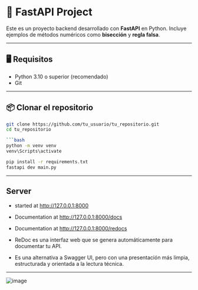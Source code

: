 # 🚀 FastAPI Project

Este es un proyecto backend desarrollado con **FastAPI** en Python. Incluye ejemplos de métodos numéricos como **bisección** y **regla falsa**.

---

## 🖥️ Requisitos

- Python 3.10 o superior (recomendado)
- Git

---

## 📦 Clonar el repositorio

```bash
git clone https://github.com/tu_usuario/tu_repositorio.git
cd tu_repositorio

```bash
python -m venv venv
venv\Scripts\activate

pip install -r requirements.txt
fastapi dev main.py
```

---

## Server 
- started at http://127.0.0.1:8000
- Documentation at http://127.0.0.1:8000/docs
- Documentation at http://127.0.0.1:8000/redocs

- ReDoc es una interfaz web que se genera automáticamente para documentar tu API. 
- Es una alternativa a Swagger UI, pero con una presentación más limpia, estructurada y orientada a la lectura técnica.

---
![image](https://github.com/user-attachments/assets/4116ff80-9e43-4e7e-9592-6dd6f44b1534)

